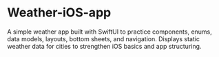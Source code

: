 # Weather-iOS-app
A simple weather app built with SwiftUI to practice components, enums, data models, layouts, bottom sheets, and navigation. Displays static weather data for cities to strengthen iOS basics and app structuring.
